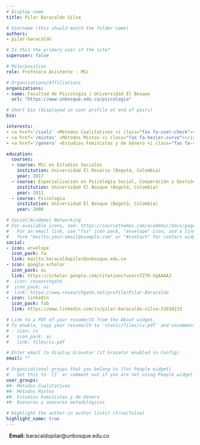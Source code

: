 ```yaml
---
# Display name
title: Pilar Baracaldo Silva

# Username (this should match the folder name)
authors:
- pilar-baracaldo

# Is this the primary user of the site?
superuser: false

# Role/position
role: Profesora Asistente - MSc

# Organizations/Affiliations
organizations:
- name: Facultad de Psicología | Universidad El Bosque
  url: "https://www.unbosque.edu.co/psicologia"

# Short bio (displayed in user profile at end of posts)
bio: 

interests:
- <a href='/cuali' >Métodos Cualitativos <i class="fas fa-user-check"></i></a><br />
- <a href='/mixtos' >Métodos Mixtos <i class="fas fa-bezier-curve"></i></a><br />
- <a href='/genero' >Estudios Feministas y de Género <i class="fas fa-venus-mars"></i></a><br />

education:
  courses:
  - course:	MSc en Estudios Sociales
    institution: Universidad El Rosario (Bogotá, Colombia)
    year: 2017
  - course:	Especialización en Psicología Social, Cooperación y Gestión Comunitaria
    institution: Universidad El Bosque (Bogotá, Colombia)
    year: 2011
  - course: Psicología
    institution: Universidad El Bosque (Bogotá, Colombia)
    year: 2008

# Social/Academic Networking
# For available icons, see: https://sourcethemes.com/academic/docs/page-builder/#icons
#   For an email link, use "fas" icon pack, "envelope" icon, and a link in the
#   form "mailto:your-email@example.com" or "#contact" for contact widget.
social:
- icon: envelope
  icon_pack: fa
  link: mailto:baracaldopilar@unbosque.edu.co
- icon: google-scholar
  icon_pack: ai
  link: https://scholar.google.com/citations?user=TZ7K-UgAAAAJ
#- icon: researchgate
#  icon_pack: ai
#  link: https://www.researchgate.net/profile/Pilar-Baracaldo
- icon: linkedin
  icon_pack: fab
  link: https://www.linkedin.com/in/pilar-baracaldo-silva-53039233

# Link to a PDF of your resume/CV from the About widget.
# To enable, copy your resume/CV to `static/files/cv.pdf` and uncomment the lines below.
# - icon: cv
#   icon_pack: ai
#   link: files/cv.pdf

# Enter email to display Gravatar (if Gravatar enabled in Config)
email: ""

# Organizational groups that you belong to (for People widget)
#   Set this to `[]` or comment out if you are not using People widget.
user_groups:
##- Métodos Cualitativos
##- Métodos Mixtos
##- Estudios Feministas y de Género
##- Asesoras y asesores metodológicos

# Highlight the author in author lists? (true/false)
highlight_name: true
---
```

<p>&nbsp;<i class="fas fa-envelope" style="color: #f68212;"></i>&nbsp;<b>Email:</b> baracaldopilar@unbosque.edu.co</p>
